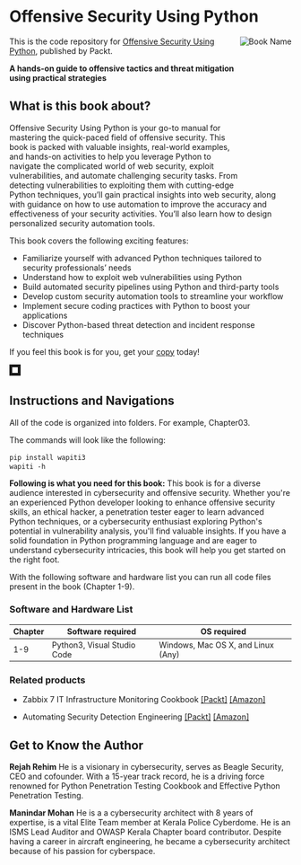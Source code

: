 # Offensive Security Using Python

<a href="https://www.packtpub.com/en-us/product/offensive-security-using-python-9781835468166"><img src="https://m.media-amazon.com/images/I/71katZ8kaTL._SY425_.jpg" alt="Book Name" height="256px" align="right"></a>

This is the code repository for [Offensive Security Using Python](https://www.packtpub.com/en-us/product/offensive-security-using-python-9781835468166), published by Packt.

**A hands-on guide to offensive tactics and threat mitigation using practical strategies**

## What is this book about?
Offensive Security Using Python is your go-to manual for mastering the quick-paced field of offensive security. This book is packed with valuable insights, real-world examples, and hands-on activities to help you leverage Python to navigate the complicated world of web security, exploit vulnerabilities, and automate challenging security tasks.
From detecting vulnerabilities to exploiting them with cutting-edge Python techniques, you’ll gain practical insights into web security, along with guidance on how to use automation to improve the accuracy and effectiveness of your security activities. You’ll also learn how to design personalized security automation tools.

This book covers the following exciting features: 
* Familiarize yourself with advanced Python techniques tailored to security professionals’ needs
* Understand how to exploit web vulnerabilities using Python
* Build automated security pipelines using Python and third-party tools
* Develop custom security automation tools to streamline your workflow
* Implement secure coding practices with Python to boost your applications
* Discover Python-based threat detection and incident response techniques

If you feel this book is for you, get your [copy](https://www.amazon.com/Offensive-Security-Using-Python-Handbook-ebook/dp/B0CV82CWGQ/) today!

<a href="https://www.packtpub.com/?utm_source=github&utm_medium=banner&utm_campaign=GitHubBanner"><img src="https://raw.githubusercontent.com/PacktPublishing/GitHub/master/GitHub.png" alt="https://www.packtpub.com/" border="5" /></a>

## Instructions and Navigations
All of the code is organized into folders. For example, Chapter03.

The commands will look like the following:
```
pip install wapiti3
wapiti -h
```

**Following is what you need for this book:**
This book is for a diverse audience interested in cybersecurity and offensive security. Whether you're an experienced Python developer looking to enhance offensive security skills, an ethical hacker, a penetration tester eager to learn advanced Python techniques, or a cybersecurity enthusiast exploring Python's potential in vulnerability analysis, you'll find valuable insights. If you have a solid foundation in Python programming language and are eager to understand cybersecurity intricacies, this book will help you get started on the right foot.

With the following software and hardware list you can run all code files present in the book (Chapter 1-9).

### Software and Hardware List

| Chapter  | Software required                | OS required                       |
| -------- | ---------------------------------| ----------------------------------|
| 1-9      | Python3, Visual Studio Code      | Windows, Mac OS X, and Linux (Any)|


### Related products <Other books you may enjoy>

* Zabbix 7 IT Infrastructure Monitoring Cookbook [[Packt]](https://www.packtpub.com/en-in/product/zabbix-7-it-infrastructure-monitoring-cookbook-9781801078320) [[Amazon]](https://www.amazon.in/Zabbix-Infrastructure-Monitoring-Cookbook-maintaining-ebook/dp/B0C53V9XPG)

* Automating Security Detection Engineering [[Packt]](https://www.packtpub.com/en-in/product/automating-security-detection-engineering-9781837636419) [[Amazon]](https://www.amazon.com/Automating-Security-Detection-Engineering-hands-ebook/dp/B0D343MGWD)

## Get to Know the Author
**Rejah Rehim**
He is a visionary in cybersecurity, serves as Beagle Security, CEO and cofounder. With a 15-year track record, he is a driving force renowned for Python Penetration Testing Cookbook and Effective Python Penetration Testing. 

**Manindar Mohan**
He is a a cybersecurity architect with 8 years of expertise, is a vital Elite Team member at Kerala Police Cyberdome. He is an ISMS Lead Auditor and OWASP Kerala Chapter board contributor. Despite having a career in aircraft engineering, he became a cybersecurity architect because of his passion for cyberspace.
